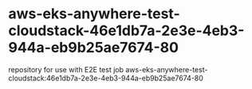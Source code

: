 # aws-eks-anywhere-test-cloudstack-46e1db7a-2e3e-4eb3-944a-eb9b25ae7674-80
repository for use with E2E test job aws-eks-anywhere-test-cloudstack:46e1db7a-2e3e-4eb3-944a-eb9b25ae7674-80

